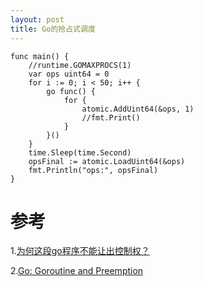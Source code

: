 ```yaml
---
layout: post
title: Go的抢占式调度
---
```


```
func main() {
	//runtime.GOMAXPROCS(1)
	var ops uint64 = 0
	for i := 0; i < 50; i++ {
		go func() {
			for {
				atomic.AddUint64(&ops, 1)
				//fmt.Print()
			}
		}()
	}
	time.Sleep(time.Second)
	opsFinal := atomic.LoadUint64(&ops)
	fmt.Println("ops:", opsFinal)
}
```
# 参考
1.[为何这段go程序不能让出控制权？](https://www.zhihu.com/question/308020301)

2.[Go: Goroutine and Preemption](https://medium.com/a-journey-with-go/go-goroutine-and-preemption-d6bc2aa2f4b7)